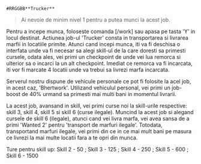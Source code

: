 `#RRGGBB**Trucker**`
 > Ai nevoie de minim nivel 1 pentru a putea munci la acest job.


Pentru a incepe munca, foloseste comanda [/work] sau apasa pe tasta 'Y' in locul destinat.
Actiunea job-ul 'Trucker' consta in transportarea si livrarea marfii in locatiile primite.
Atunci cand incepi munca, iti va fi deschisa o interfata unde va fi necesar sa alegi skill-ul de la care doresti sa primesti cursele, odata ales, vei primi un checkpoint de unde vei lua remorca si ulterior sa o incarci la un alt checkpoint.
Imediat ce remorca va fi incarcata, iti vor fi marcate 4 locatii unde va trebui sa livrezi marfa incarcata.

Serverul nostru dispune de vehicule personale ce pot fi folosite la acel job, in acest caz, 'Bhertwork'.
Utilizand vehiculul personal, vei primi un job-boost de 40% urmand sa primesti mai multi bani in momentul livrarii.



La acest job, avansand in skill, vei primi curse noi la skill-urile respective: skill 3, skill 4, skill 5 si skill 6 (curse ilegale).
Muncind la acest job si alegand cursele de skill 6 (ilegale), atunci cand vei livra marfa, vei avea sansa de a primi 'Wanted 2' pentru 'transport de marfuri ilegale'.
Totodata, transportand marfuri ilegale, vei primi din ce in ce mai mult bani pe masura ce livrezi la mai multe locatii fara a te opri din munca.

Ture pentru skill up: Skill 2 - 50 ; Skill 3 - 125 ; Skill 4 - 250 ; Skill 5 - 600 ; Skill 6 - 1500

